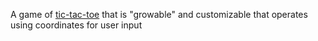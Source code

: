 A game of [tic-tac-toe](https://en.wikipedia.org/wiki/Tic-tac-toe) that is "growable" and customizable that operates using coordinates for user input
